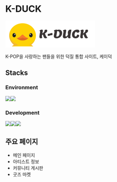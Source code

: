 # K-DUCK 
<img src="././src/assets/k_duck_logo.png">

K-POP을 사랑하는 팬들을 위한 덕질 통합 사이트, 케이덕

## Stacks
### Environment
<img src="https://img.shields.io/badge/Visual_Studio_Code-007ACC?style=for-the-badge&logo=Visual-Studio-Code&logoColor=black"><img src="https://img.shields.io/badge/Github-black?style=for-the-badge&logo=Github&logoColor=white">



### Development
<img src="https://img.shields.io/badge/React-61DAFB?style=for-the-badge&logo=React&logoColor=black"><img src="https://img.shields.io/badge/JavaScript-F7DF1E?style=for-the-badge&logo=JavaScript&logoColor=black"><img src="https://img.shields.io/badge/Bootstrap-7952B3?style=for-the-badge&logo=BootStrap&logoColor=white">


## 주요 페이지
- 메인 페이지
- 아티스트 정보
- 커뮤니티 게시판
- 굿즈 마켓

